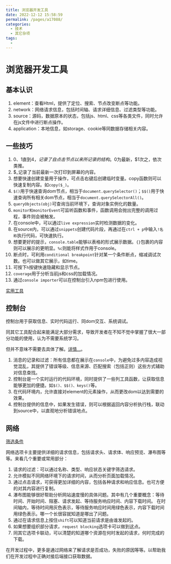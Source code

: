 ```yaml
---
title: 浏览器开发工具
date: 2022-12-12 15:58:59
permalink: /pages/a17088/
categories:
  - 技术
  - 其它杂项
tags:
  - 
---
```


# 浏览器开发工具

## 基本认识

1. element：查看Html，提供了定位、搜索、节点改变断点等功能。
2. network：网络请求信息，包括时间轴、请求详细信息、过滤类型等功能。
3. source：源码，数据原本的状态，包括js、html、css等各类文件，同时允许在js文件中进行断点操作。
4. application：本地信息，如storage、cookie等同数据存储相关内容。

<!-- more -->

## 一些技巧

1. $0、$1直到$4，记录了自点击节点以来所记录的结构。$0为最新，$1次之，依次类推。
2. $_记录了当前最新一次打印到屏幕的内容。
3. 想要快速创建变量用于操作，可点击右键后创建临时变量。copy函数则可以快速复制内容。如`copy($_)`。
4. `$()`用于快速查询dom节点，相当于`document.querySelector()`；`$$()`用于快速查询所有相关dom节点，相当于`document.querySelectorAll()`。
5. `queryObjects(obj)`可查询当前环境下，查询对象实例化的数量。
6. `monitor和monitorEvent`可监听函数和事件，函数调用会抛出完整的调用过程，事件则会被触发。
7. 在console中，可以通过`live expression`实时检测数据的变化。
8. 在source内，可以通过`snippets`创建代码片段，再通过在`ctrl + p`中输入`!名称`执行代码，可快速执行。
9. 想要更好的提示，`console.table`能够以表格的形式展示数据。`{}`包裹的内容则可以展示的更明显。`%c`则能将样式作用于console。
10. 断点时，可利用`conditional breakpoint`针对某一个条件断点，缩减调试次数。也可以做其它展示，如time。
11. 可按下`h`按键快速隐藏和显示节点。
12. `coverage`用于分析当前js和css的加载情况。
13. 通过`console importer`可以在控制台引入npm包进行使用。

[实用工具](https://learn.microsoft.com/zh-cn/microsoft-edge/devtools-guide-chromium/console/utilities)

## 控制台

控制台用于获取信息、实时代码运行、同dom交互、系统调试。

同其它工具配合起来能满足大部分需求，导致开发者在不知不觉中掌握了很大一部分功能的使用，认为不需要系统学习。

但并不意味不需要去具体了解。[详情...](https://learn.microsoft.com/zh-cn/microsoft-edge/devtools-guide-chromium/console)。

1. 消息的记录和过滤：所有信息都在展示在`console`中，为避免过多内容造成视觉混乱，其提供了错误等级、信息来源、匹配搜索（包括正则）这些方式辅助对信息查找。
2. 控制台是一个实时运行的代码环境，同时提供了一些列工具函数，让获取信息能够更加的便捷。如`$()、$$()、keys()`等。
3. 在代码环境内，允许直接对element的元素操作，从而更改dom以达到需要的效果。
4. 控制台提供的信息中，如果发生错误，则可以根据返回内容分析执行栈，联动到source中，以直观地分析错误地点。

## 网络

[筛选条件](https://learn.microsoft.com/zh-cn/microsoft-edge/devtools-guide-chromium/network/reference#filter-requests-by-properties)

网络选项卡主要提供详细的请求信息，包括请求头、请求体、响应预览、瀑布图等等。来看几个重要或常用部分：

1. 请求的过滤：可以通过名称、类型、响应状态关键字筛选请求。
2. 允许模拟不同网络环境下的请求时间，从而分析页面加载情况。
3. 通过点击请求，可获得更加详细的内容，包括各种请求和响应信息。也可方便的对其内容进行复制。
4. 瀑布图能够很好帮助分析网站速度慢的具体问题。其中有几个重要概念：等待时间、开始时间、阻塞、请求发起、等待服务响应时间、内容下载时间。
在时间轴内，等待时间用灰色表示，等待服务响应时间用绿色表示，内容下载时间用绿色表示。哪一个长很容就知道是哪出了问题。
5. 通过在请求信息上按住`shift`可以知道当前请求是由谁发起的。
6. 如果想要组织部分请求，`request blocking`选项卡可以做到这点。
7. 同其它选项卡联动，可以清楚的知道哪个资源在何时发起的请求，何时完成的下载。

在开发过程中，更多是通过网络来了解请求是否成功，失败的原因等等。以帮助我们在开发过程中正确对接后端接口获取数据。

